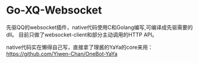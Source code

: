 # Go-XQ-Websocket

先驱QQ的websocket插件，native代码使用C和Golang编写,可编译成先驱需要的dll。
目前只做了websocket-client和部分主动调用的HTTP API。

native代码实在懒得自己写，直接拿了理酱的YaYa的core来用：https://github.com/Yiwen-Chan/OneBot-YaYa
